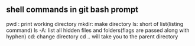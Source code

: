 ## shell commands in git bash prompt

pwd : print working directory
mkdir: make directory
ls: short of list(listing command)
ls -A: list all hidden files and folders(flags are passed along with hyphen)
cd: change directory
cd .. will take you to the parent directory
